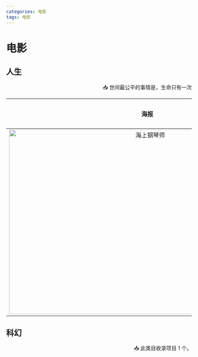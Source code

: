 ```yaml
---
categories: 电影
tags: 电影
---
```




# 电影


## 人生
<p align="right">
📥 世间最公平的事情是，生命只有一次
</p>

|                                                                                               海报                                                                                                |    电影名     |         观后感         |
|:-----------------------------------------------------------------------------------------------------------------------------------------------------------------------------------------------:|:----------:|:-------------------:|
| <img src="https://image11.m1905.cn/uploadfile/2019/1025/20191025093053591817.jpg" alt="海上钢琴师" width="750px" height="500px" onclick="location.href='https://movie.douban.com/subject/1292001/'"> |   海上钢琴师    |    孤独的1900，是当时的我    |




## 科幻
<p align="right">
📥 此类目收录项目 1 个。
</p>